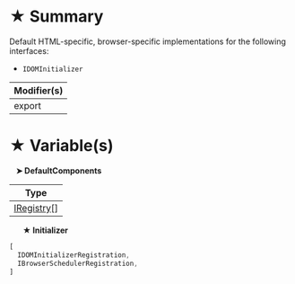 # &#9733; Summary

Default HTML-specific, browser-specific implementations for the following interfaces:
- `IDOMInitializer`

| Modifier(s)                            |
|----------------------------------------|
| export |

# &#9733; Variable(s)

&nbsp;&nbsp; **&#10148; DefaultComponents**

| Type                        |
|-----------------------------|
| [IRegistry](/kernel/interface/di/iregistry.md)[] |

&nbsp;&nbsp;&nbsp;&nbsp;&nbsp; **&#9733; Initializer**

```ts
[
  IDOMInitializerRegistration,
  IBrowserSchedulerRegistration,
]
```